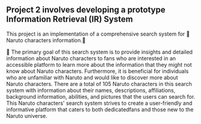 ## Project 2 involves developing a prototype Information Retrieval (IR) System 

This project is an implementation of a comprehensive search system for :fish_cake:Naruto characters information.:fish_cake:

:dart: The primary goal of this search system is to provide insights and detailed information about Naruto characters to fans who are interested in an
accessible platform to learn more about the information that they might not know about Naruto characters. Furthermore, it is beneficial for individuals who are unfamiliar with Naruto and would like to discover more about Naruto characters. There are a total of 105 Naruto characters in this search system with information about their names, descriptions, affiliations, background information, abilities, and pictures that the users can search for. This Naruto characters' search
system strives to create a user-friendly and informative platform that caters to both dedicatedfans and those new to the Naruto universe.
